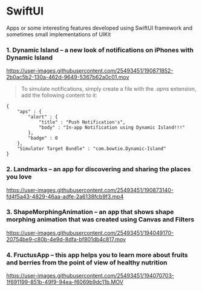 # SwiftUI
Apps or some interesting features developed using SwiftUI framework and sometimes small implementations of UIKit

### 1. Dynamic Island – a new look of notifications on iPhones with Dynamic Island

https://user-images.githubusercontent.com/25493451/190871852-2b0ac5b2-130a-462d-9649-5367b62a0c01.mov

> To simulate notifications, simply create a file with the *.apns* extension, add the following content to it:

    {
        "aps" : {
            "alert" : {
                "title" : "Push Notification's",
                "body" : "In-app Notification using Dynamic Island!!!"
            },
            "badge" : 0
        },
        "Simulator Target Bundle" : "com.bowtie.Dynamic-Island"
    }

### 2. Landmarks – an app for discovering and sharing the places you love

https://user-images.githubusercontent.com/25493451/190873140-fd4f5a43-4829-46aa-adfe-2a6138fcb9f3.mp4

### 3. ShapeMorphingAnimation – an app that shows shape morphing animation that was created using Canvas and Filters

https://user-images.githubusercontent.com/25493451/194049170-20754be9-c80b-4e9d-8dfa-bf801db4c817.mov

### 4. FructusApp – this app helps you to learn more about fruits and berries from the point of view of healthy nutrition

https://user-images.githubusercontent.com/25493451/194070703-1f691199-851b-49f9-94ea-f6069b9dc11b.MOV
